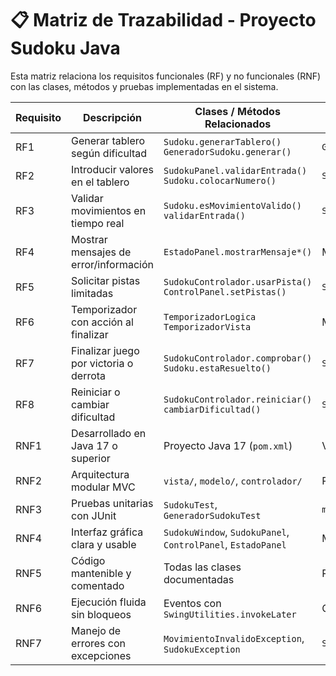 # 📋 Matriz de Trazabilidad - Proyecto Sudoku Java

Esta matriz relaciona los requisitos funcionales (RF) y no funcionales (RNF) con las clases, métodos y pruebas implementadas en el sistema.

| Requisito | Descripción                                                  | Clases / Métodos Relacionados                                 | Pruebas Relacionadas                      |
|-----------|--------------------------------------------------------------|----------------------------------------------------------------|-------------------------------------------|
| RF1       | Generar tablero según dificultad                             | `Sudoku.generarTablero()`<br>`GeneradorSudoku.generar()`       | `GeneradorSudokuTest.testGeneracion()`   |
| RF2       | Introducir valores en el tablero                             | `SudokuPanel.validarEntrada()`<br>`Sudoku.colocarNumero()`     | `SudokuTest.testColocacion()`            |
| RF3       | Validar movimientos en tiempo real                           | `Sudoku.esMovimientoValido()`<br>`validarEntrada()`            | `SudokuTest.testValidaciones()`          |
| RF4       | Mostrar mensajes de error/información                        | `EstadoPanel.mostrarMensaje*()`                                | Manual / Visual                           |
| RF5       | Solicitar pistas limitadas                                   | `SudokuControlador.usarPista()`<br>`ControlPanel.setPistas()`  | `SudokuTest.testPistas()`                |
| RF6       | Temporizador con acción al finalizar                         | `TemporizadorLogica`<br>`TemporizadorVista`                    | Manual / Visual                           |
| RF7       | Finalizar juego por victoria o derrota                       | `SudokuControlador.comprobar()`<br>`Sudoku.estaResuelto()`     | `SudokuTest.testResolucion()`            |
| RF8       | Reiniciar o cambiar dificultad                               | `SudokuControlador.reiniciar()`<br>`cambiarDificultad()`       | `SudokuTest.testReinicio()`              |
| RNF1      | Desarrollado en Java 17 o superior                           | Proyecto Java 17 (`pom.xml`)                                   | Validación de entorno                    |
| RNF2      | Arquitectura modular MVC                                     | `vista/`, `modelo/`, `controlador/`                            | Revisión de estructura                    |
| RNF3      | Pruebas unitarias con JUnit                                  | `SudokuTest`, `GeneradorSudokuTest`                            | `mvn test`                                |
| RNF4      | Interfaz gráfica clara y usable                              | `SudokuWindow`, `SudokuPanel`, `ControlPanel`, `EstadoPanel`   | Manual / Visual                           |
| RNF5      | Código mantenible y comentado                                | Todas las clases documentadas                                  | Revisión de código                        |
| RNF6      | Ejecución fluida sin bloqueos                                | Eventos con `SwingUtilities.invokeLater`                       | Comportamiento observado                  |
| RNF7      | Manejo de errores con excepciones                            | `MovimientoInvalidoException`, `SudokuException`               | `SudokuTest.testExcepciones()`           |

